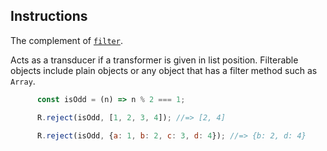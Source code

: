 ## Instructions


The complement of [`filter`](#filter).

Acts as a transducer if a transformer is given in list position. Filterable
objects include plain objects or any object that has a filter method such
as `Array`.

```js
      const isOdd = (n) => n % 2 === 1;

      R.reject(isOdd, [1, 2, 3, 4]); //=> [2, 4]

      R.reject(isOdd, {a: 1, b: 2, c: 3, d: 4}); //=> {b: 2, d: 4}
```